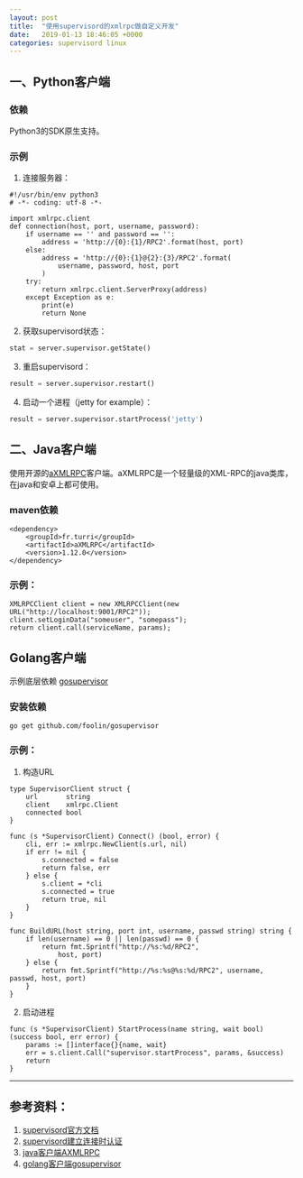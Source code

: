```yaml
---
layout: post
title:  "使用supervisord的xmlrpc做自定义开发"
date:   2019-01-13 18:46:05 +0000
categories: supervisord linux
---
```


## 一、Python客户端

### 依赖
Python3的SDK原生支持。

### 示例
1. 连接服务器：
```
#!/usr/bin/env python3
# -*- coding: utf-8 -*-

import xmlrpc.client
def connection(host, port, username, password):
    if username == '' and password == '':
        address = 'http://{0}:{1}/RPC2'.format(host, port)
    else:
        address = 'http://{0}:{1}@{2}:{3}/RPC2'.format(
            username, password, host, port
        )
    try:
        return xmlrpc.client.ServerProxy(address)
    except Exception as e:
        print(e)
        return None
```

2. 获取supervisord状态：
```py
stat = server.supervisor.getState()
```

3. 重启supervisord：
```py
result = server.supervisor.restart()
```

4. 启动一个进程（jetty for example）：
```py
result = server.supervisor.startProcess('jetty')
```

## 二、Java客户端

使用开源的[aXMLRPC](https://github.com/gturri/aXMLRPC)客户端。aXMLRPC是一个轻量级的XML-RPC的java类库，在java和安卓上都可使用。

### maven依赖
```
<dependency>
    <groupId>fr.turri</groupId>
    <artifactId>aXMLRPC</artifactId>
    <version>1.12.0</version>
</dependency>
```
### 示例：
```
XMLRPCClient client = new XMLRPCClient(new URL("http://localhost:9001/RPC2"));
client.setLoginData("someuser", "somepass");
return client.call(serviceName, params);
```

## Golang客户端
示例底层依赖 [gosupervisor](https://github.com/foolin/gosupervisor)

### 安装依赖

```
go get github.com/foolin/gosupervisor
```

### 示例：

1. 构造URL

```
type SupervisorClient struct {
	url       string
	client    xmlrpc.Client
	connected bool
}

func (s *SupervisorClient) Connect() (bool, error) {
	cli, err := xmlrpc.NewClient(s.url, nil)
	if err != nil {
		s.connected = false
		return false, err
	} else {
		s.client = *cli
		s.connected = true
		return true, nil
	}
}

func BuildURL(host string, port int, username, passwd string) string {
	if len(username) == 0 || len(passwd) == 0 {
		return fmt.Sprintf("http://%s:%d/RPC2",
			host, port)
	} else {
		return fmt.Sprintf("http://%s:%s@%s:%d/RPC2", username, passwd, host, port)
	}
}

```

2. 启动进程
```
func (s *SupervisorClient) StartProcess(name string, wait bool) (success bool, err error) {
	params := []interface{}{name, wait}
	err = s.client.Call("supervisor.startProcess", params, &success)
	return
}
```

---

## 参考资料：
1. [supervisord官方文档](http://supervisord.org/api.html) 
2. [supervisord建立连接时认证](https://github.com/gamegos/cesi/blob/master/cesi/core/xmlrpc.py)
3. [java客户端AXMLRPC](https://github.com/gturri/aXMLRPC)
4. [golang客户端gosupervisor](https://github.com/foolin/gosupervisor)

